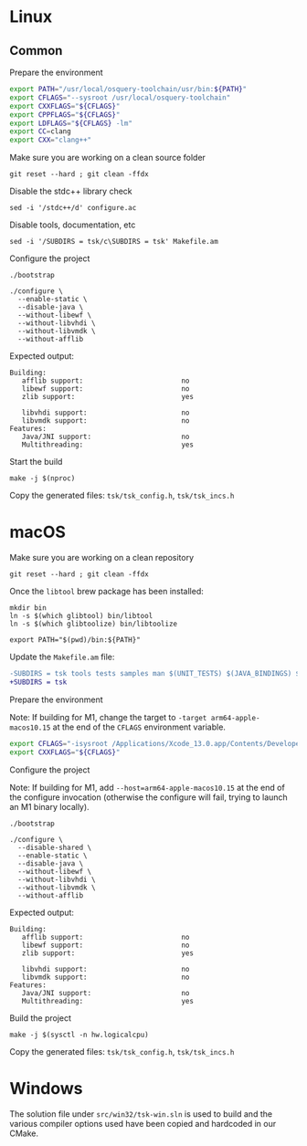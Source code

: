 # Linux
## Common

Prepare the environment

```bash
export PATH="/usr/local/osquery-toolchain/usr/bin:${PATH}"
export CFLAGS="--sysroot /usr/local/osquery-toolchain"
export CXXFLAGS="${CFLAGS}"
export CPPFLAGS="${CFLAGS}"
export LDFLAGS="${CFLAGS} -lm"
export CC=clang
export CXX="clang++"
```

Make sure you are working on a clean source folder

```
git reset --hard ; git clean -ffdx
```

Disable the stdc++ library check

```
sed -i '/stdc++/d' configure.ac
```

Disable tools, documentation, etc

```
sed -i '/SUBDIRS = tsk/c\SUBDIRS = tsk' Makefile.am
```

Configure the project

```
./bootstrap

./configure \
  --enable-static \
  --disable-java \
  --without-libewf \
  --without-libvhdi \
  --without-libvmdk \
  --without-afflib
```

Expected output:

```text
Building:
   afflib support:                        no
   libewf support:                        no
   zlib support:                          yes

   libvhdi support:                       no
   libvmdk support:                       no
Features:
   Java/JNI support:                      no
   Multithreading:                        yes
```

Start the build

```
make -j $(nproc)
```

Copy the generated files: `tsk/tsk_config.h`, `tsk/tsk_incs.h`

# macOS

Make sure you are working on a clean repository

```
git reset --hard ; git clean -ffdx
```

Once the `libtool` brew package has been installed:

```
mkdir bin
ln -s $(which glibtool) bin/libtool
ln -s $(which glibtoolize) bin/libtoolize

export PATH="$(pwd)/bin:${PATH}"
```

Update the `Makefile.am` file:

```patch
-SUBDIRS = tsk tools tests samples man $(UNIT_TESTS) $(JAVA_BINDINGS) $(JAVA_CASEUCO)
+SUBDIRS = tsk
```

Prepare the environment

Note: If building for M1, change the target to `-target arm64-apple-macos10.15` at the end of the `CFLAGS` environment variable.

```bash
export CFLAGS="-isysroot /Applications/Xcode_13.0.app/Contents/Developer/Platforms/MacOSX.platform/Developer/SDKs/MacOSX11.3.sdk -target x86_64-apple-macos10.12"
export CXXFLAGS="${CFLAGS}"
```

Configure the project

Note: If building for M1, add `--host=arm64-apple-macos10.15` at the end of the configure invocation (otherwise the configure will fail, trying to launch an M1 binary locally).

```
./bootstrap

./configure \
  --disable-shared \
  --enable-static \
  --disable-java \
  --without-libewf \
  --without-libvhdi \
  --without-libvmdk \
  --without-afflib
```

Expected output:

```text
Building:
   afflib support:                        no
   libewf support:                        no
   zlib support:                          yes

   libvhdi support:                       no
   libvmdk support:                       no
Features:
   Java/JNI support:                      no
   Multithreading:                        yes
```

Build the project

```
make -j $(sysctl -n hw.logicalcpu)
```

Copy the generated files: `tsk/tsk_config.h`, `tsk/tsk_incs.h`


# Windows

The solution file under `src/win32/tsk-win.sln` is used to build and the various compiler options used have been copied and hardcoded in our CMake.
